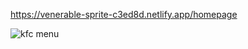 https://venerable-sprite-c3ed8d.netlify.app/homepage


![kfc menu](https://user-images.githubusercontent.com/101393695/168232074-d455d2ce-1a4f-4236-8822-c7e7702657e8.png)
